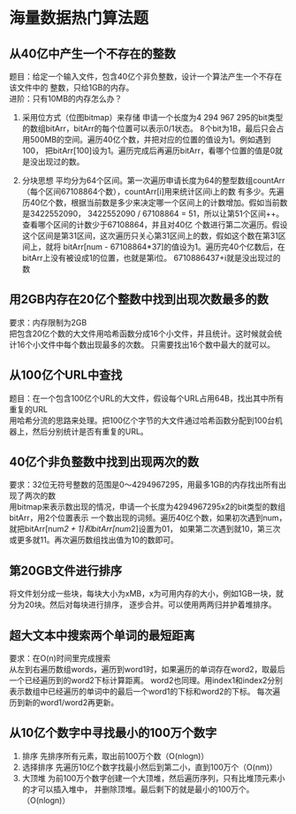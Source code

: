 # 海量数据热门算法题

## 从40亿中产生一个不存在的整数
题目：给定一个输入文件，包含40亿个非负整数，设计一个算法产生一个不存在该文件中的
整数，只给1GB的内存。<br>
进阶：只有10MB的内存怎么办？<br>
1. 采用位方式（位图bitmap）来存储
申请一个长度为4 294 967 295的bit类型的数组bitArr，bitArr的每个位置可以表示0/1状态。
8个bit为1B，最后只会占用500MB的空间。遍历40亿个数，并把对应的位置的值设为1。例如遇到100，
把bitArr[100]设为1。遍历完成后再遍历bitArr，看哪个位置的值是0就是没出现过的数。

2. 分块思想
平均分为64个区间。第一次遍历申请长度为64的整型数组countArr（每个区间67108864个数），countArr[i]用来统计区间i上的数
有多少。先遍历40亿个数，根据当前数是多少来决定哪一个区间上的计数增加。假如当前数是3422552090，
3422552090 / 67108864 = 51，所以让第51个区间++。查看哪个区间的计数少于67108864，并且对40亿
个数进行第二次遍历。假设这个区间是第31区间，这次遍历只关心第31区间上的数，假如这个数在第31区间上，就将
bitArr[num - 67108864*37]的值设为1。遍历完40个亿数后，在bitArr上没有被设成1的位置，也就是第i位。
6710886437+i就是没出现过的数

## 用2GB内存在20亿个整数中找到出现次数最多的数
要求：内存限制为2GB<br>
把包含20亿个数的大文件用哈希函数分成16个小文件，并且统计。这时候就会统计16个小文件中每个数出现最多的次数。
只需要找出16个数中最大的就可以。

## 从100亿个URL中查找
题目：在一个包含100亿个URL的大文件，假设每个URL占用64B，找出其中所有重复的URL<br>
用哈希分流的思路来处理。把100亿个字节的大文件通过哈希函数分配到100台机器上，然后分别统计是否有重复的URL。

## 40亿个非负整数中找到出现两次的数
要求：32位无符号整数的范围是0～4294967295，用最多1GB的内存找出所有出现了两次的数<br>
用bitmap来表示数出现的情况，申请一个长度为4294967295x2的bit类型的数组bitArr，用2个位置表示
一个数出现的词频。遍历40亿个数，如果初次遇到num，就把bitArr[num*2 + 1]和bitArr[num*2]设置为01，
如果第二次遇到就10，第三次或更多就11。再次遍历数组找出值为10的数即可。

## 第20GB文件进行排序
将文件划分成一些块，每块大小为xMB，x为可用内存的大小，例如1GB一块，就分为20块。然后对每块进行排序，
逐步合并。可以使用两两归并护着堆排序。

## 超大文本中搜索两个单词的最短距离
要求：在O(n)时间里完成搜索<br>
从左到右遍历数组words，遍历到word1时，如果遍历的单词存在word2，取最后一个已经遍历到的word2下标计算距离。
word2也同理。用index1和index2分别表示数组中已经遍历的单词中的最后一个word1的下标和word2的下标。
每次遍历到新的word1/word2再更新。

## 从10亿个数字中寻找最小的100万个数字
1. 排序
先排序所有元素，取出前100万个数（O(nlogn)）
2. 选择排序
先遍历10亿个数字找最小然后到第二小，直到100万个（O(nm)）
3. 大顶堆
为前100万个数字创建一个大顶堆，然后遍历序列，只有比堆顶元素小的才可以插入堆中，
并删除顶堆。最后剩下的就是最小的100万个。（O(nlogn)）
